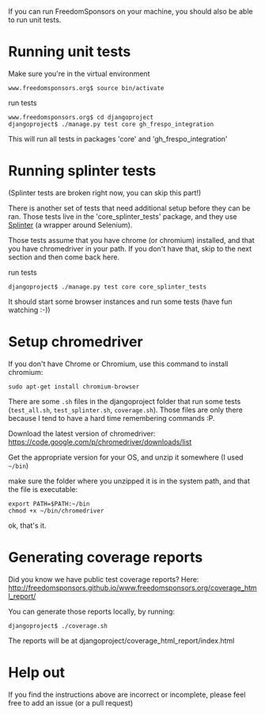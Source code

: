 If you can run FreedomSponsors on your machine, you should also be able to run unit tests.

# Running unit tests

Make sure you're in the virtual environment

```shell
www.freedomsponsors.org$ source bin/activate

```

run tests
```shell
www.freedomsponsors.org$ cd djangoproject
djangoproject$ ./manage.py test core gh_frespo_integration

```

This will run all tests in packages 'core' and 'gh_frespo_integration'

# Running splinter tests

(Splinter tests are broken right now, you can skip this part!)

There is another set of tests that need additional setup before they can be ran.
Those tests live in the 'core_splinter_tests' package, and they use [Splinter](https://github.com/cobrateam/splinter) (a wrapper around Selenium). 

Those tests assume that you have chrome (or chromium) installed, and that you have chromedriver in your path.
If you don't have that, skip to the next section and then come back here.

run tests
```shell
djangoproject$ ./manage.py test core core_splinter_tests

```

It should start some browser instances and run some tests (have fun watching :-))

# Setup chromedriver

If you don't have Chrome or Chromium, use this command to install chromium:

```
sudo apt-get install chromium-browser
```

There are some `.sh` files in the djangoproject folder that run some tests (`test_all.sh`, `test_splinter.sh`, `coverage.sh`).
Those files are only there because I tend to have a hard time remembering commands :P.

Download the latest version of chromedriver:
https://code.google.com/p/chromedriver/downloads/list

Get the appropriate version for your OS, and unzip it somewhere (I used `~/bin`)

make sure the folder where you unzipped it is in the system path, and that the file is executable:

```shell
export PATH=$PATH:~/bin
chmod +x ~/bin/chromedriver
```

ok, that's it.

# Generating coverage reports

Did you know we have public test coverage reports?
Here: http://freedomsponsors.github.io/www.freedomsponsors.org/coverage_html_report/

You can generate those reports locally, by running:

```
djangoproject$ ./coverage.sh
```

The reports will be at djangoproject/coverage_html_report/index.html

# Help out

If you find the instructions above are incorrect or incomplete, please feel free to add an issue (or a pull request)
